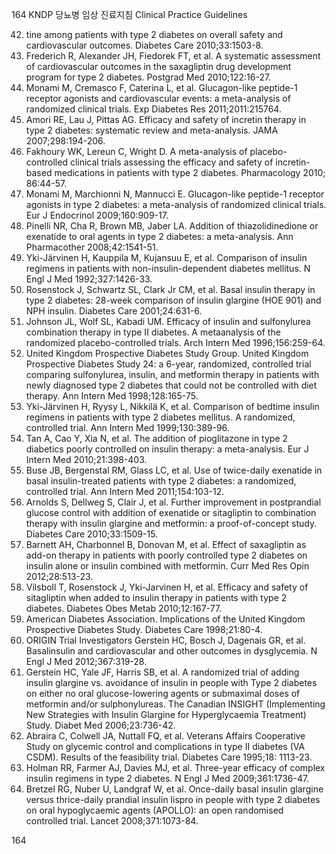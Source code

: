 164
KNDP 당뇨병 임상 진료지침 Clinical Practice Guidelines

42. tine among patients with type 2 diabetes on overall safety and cardiovascular outcomes. Diabetes Care 2010;33:1503-8.
43. Frederich R, Alexander JH, Fiedorek FT, et al. A systematic assessment of cardiovascular outcomes in the saxagliptin drug development program for type 2 diabetes. Postgrad Med 2010;122:16-27.
44. Monami M, Cremasco F, Caterina L, et al. Glucagon-like peptide-1 receptor agonists and cardiovascular events: a meta-analysis of randomized clinical trials. Exp Diabetes Res 2011;2011:215764.
45. Amori RE, Lau J, Pittas AG. Efficacy and safety of incretin therapy in type 2 diabetes: systematic review and meta-analysis. JAMA 2007;298:194-206.
46. Fakhoury WK, Lereun C, Wright D. A meta-analysis of placebo-controlled clinical trials assessing the efficacy and safety of incretin-based medications in patients with type 2 diabetes. Pharmacology 2010; 86:44-57.
47. Monami M, Marchionni N, Mannucci E. Glucagon-like peptide-1 receptor agonists in type 2 diabetes: a meta-analysis of randomized clinical trials. Eur J Endocrinol 2009;160:909-17.
48. Pinelli NR, Cha R, Brown MB, Jaber LA. Addition of thiazolidinedione or exenatide to oral agents in type 2 diabetes: a meta-analysis. Ann Pharmacother 2008;42:1541-51.
49. Yki-Järvinen H, Kauppila M, Kujansuu E, et al. Comparison of insulin regimens in patients with non-insulin-dependent diabetes mellitus. N Engl J Med 1992;327:1426-33.
50. Rosenstock J, Schwartz SL, Clark Jr CM, et al. Basal insulin therapy in type 2 diabetes: 28-week comparison of insulin glargine (HOE 901) and NPH insulin. Diabetes Care 2001;24:631-6.
51. Johnson JL, Wolf SL, Kabadi UM. Efficacy of insulin and sulfonylurea combination therapy in type II diabetes. A metaanalysis of the randomized placebo-controlled trials. Arch Intern Med 1996;156:259-64.
52. United Kingdom Prospective Diabetes Study Group. United Kingdom Prospective Diabetes Study 24: a 6-year, randomized, controlled trial comparing sulfonylurea, insulin, and metformin therapy in patients with newly diagnosed type 2 diabetes that could not be controlled with diet therapy. Ann Intern Med 1998;128:165-75.
53. Yki-Järvinen H, Ryysy L, Nikkilä K, et al. Comparison of bedtime insulin regimens in patients with type 2 diabetes mellitus. A randomized, controlled trial. Ann Intern Med 1999;130:389-96.
54. Tan A, Cao Y, Xia N, et al. The addition of pioglitazone in type 2 diabetics poorly controlled on insulin therapy: a meta-analysis. Eur J Intern Med 2010;21:398-403.
55. Buse JB, Bergenstal RM, Glass LC, et al. Use of twice-daily exenatide in basal insulin-treated patients with type 2 diabetes: a randomized, controlled trial. Ann Intern Med 2011;154:103-12.
56. Arnolds S, Dellweg S, Clair J, et al. Further improvement in postprandial glucose control with addition of exenatide or sitagliptin to combination therapy with insulin glargine and metformin: a proof-of-concept study. Diabetes Care 2010;33:1509-15.
57. Barnett AH, Charbonnel B, Donovan M, et al. Effect of saxagliptin as add-on therapy in patients with poorly controlled type 2 diabetes on insulin alone or insulin combined with metformin. Curr Med Res Opin 2012;28:513-23.
58. Vilsboll T, Rosenstock J, Yki-Jarvinen H, et al. Efficacy and safety of sitagliptin when added to insulin therapy in patients with type 2 diabetes. Diabetes Obes Metab 2010;12:167-77.
59. American Diabetes Association. Implications of the United Kingdom Prospective Diabetes Study. Diabetes Care 1998;21:80-4.
60. ORIGIN Trial Investigators Gerstein HC, Bosch J, Dagenais GR, et al. Basalinsulin and cardiovascular and other outcomes in dysglycemia. N Engl J Med 2012;367:319-28.
61. Gerstein HC, Yale JF, Harris SB, et al. A randomized trial of adding insulin glargine vs. avoidance of insulin in people with Type 2 diabetes on either no oral glucose-lowering agents or submaximal doses of metformin and/or sulphonylureas. The Canadian INSIGHT (Implementing New Strategies with Insulin Glargine for Hyperglycaemia Treatment) Study. Diabet Med 2006;23:736-42.
62. Abraira C, Colwell JA, Nuttall FQ, et al. Veterans Affairs Cooperative Study on glycemic control and complications in type II diabetes (VA CSDM). Results of the feasibility trial. Diabetes Care 1995;18: 1113-23.
63. Holman RR, Farmer AJ, Davies MJ, et al. Three-year efficacy of complex insulin regimens in type 2 diabetes. N Engl J Med 2009;361:1736-47.
64. Bretzel RG, Nuber U, Landgraf W, et al. Once-daily basal insulin glargine versus thrice-daily prandial insulin lispro in people with type 2 diabetes on oral hypoglycaemic agents (APOLLO): an open randomised controlled trial. Lancet 2008;371:1073-84.

<PAGE>164